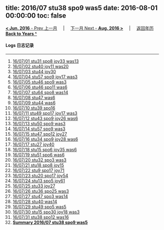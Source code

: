 title: 2016/07 stu38 spo9 was5
date: 2016-08-01 00:00:00
toc: false
---
[**< Jun. 2016** - Prev 上一月](/lifelogs/2016/06/index.html) &nbsp; &nbsp; | &nbsp; &nbsp; [下一月 Next - **Aug. 2016 >**](/lifelogs/2016/08/index.html) &nbsp; &nbsp; |  &nbsp; &nbsp; [返回年历 **Back to Years ^**](/lifelogs/index.html)
<br/>
#### Logs 日志记录
---
1. [16/07/01 stu31 spo8 joy33 was13](/lifelogs/2016/07/d01.html)
2. [16/07/02 stu40 joy11 was20](/lifelogs/2016/07/d02.html)
3. [16/07/03 stu44 joy30](/lifelogs/2016/07/d03.html)
4. [16/07/04 stu57 spo9 joy17 was3](/lifelogs/2016/07/d04.html)
5. [16/07/05 stu46 spo9 was3](/lifelogs/2016/07/d05.html)
6. [16/07/06 stu46 spo11 was6](/lifelogs/2016/07/d06.html)
7. [16/07/07 stu64 spo8 was14](/lifelogs/2016/07/d07.html)
8. [16/07/08 stu47 was6](/lifelogs/2016/07/d08.html)
9. [16/07/09 stu44 was6](/lifelogs/2016/07/d09.html)
10. [16/07/10 stu39 spo16](/lifelogs/2016/07/d10.html)
11. [16/07/11 stu49 spo17 joy17 was3](/lifelogs/2016/07/d11.html)
12. [16/07/12 stu43 spo9 joy26 was6](/lifelogs/2016/07/d12.html)
13. [16/07/13 stu50 spo9 was3](/lifelogs/2016/07/d13.html)
14. [16/07/14 stu57 spo9 was3](/lifelogs/2016/07/d14.html)
15. [16/07/15 stu47 spo12 joy27](/lifelogs/2016/07/d15.html)
16. [16/07/16 stu34 spo9 joy28 was6](/lifelogs/2016/07/d16.html)
17. [16/07/17 stu27 joy40](/lifelogs/2016/07/d17.html)
18. [16/07/18 stu15 spo6 joy35 was6](/lifelogs/2016/07/d18.html)
19. [16/07/19 stu51 spo6 was6](/lifelogs/2016/07/d19.html)
20. [16/07/20 stu32 spo3 was3](/lifelogs/2016/07/d20.html)
21. [16/07/21 stu18 spo8 joy15](/lifelogs/2016/07/d21.html)
22. [16/07/22 stu9 spo17 joy71](/lifelogs/2016/07/d22.html)
23. [16/07/23 stu20 spo17 joy54](/lifelogs/2016/07/d23.html)
24. [16/07/24 stu13 spo5 joy61](/lifelogs/2016/07/d24.html)
25. [16/07/25 stu33 joy27](/lifelogs/2016/07/d25.html)
26. [16/07/26 stu36 spo25 was3](/lifelogs/2016/07/d26.html)
27. [16/07/27 stu47 spo3 was14](/lifelogs/2016/07/d27.html)
28. [16/07/28 stu40 was14](/lifelogs/2016/07/d28.html)
29. [16/07/29 stu49 spo5 was5](/lifelogs/2016/07/d29.html)
30. [16/07/30 stu15 spo30 joy18 was3](/lifelogs/2016/07/d30.html)
31. [16/07/31 stu38 spo12 was16](/lifelogs/2016/07/d31.html)
32. [**Summary 2016/07 stu38 spo9 was5**](/lifelogs/2016/07/time_stat.html)
